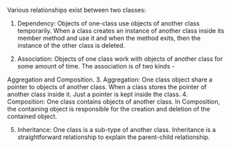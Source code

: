 Various relationships exist between two classes:


1. Dependency: 
Objects of one-class use objects of another class temporarily. When a class creates an instance of another class inside its member method and use it and when the method exits, then the instance of the other class is deleted.

2. Association:
Objects of one class work with objects of another class for some amount of time. The association is of two kinds -

Aggregation and Composition.
	3. Aggregation: One class object share a pointer to objects of another class. When a class stores the pointer of another class inside it. Just a pointer is kept inside the class.
	4. Composition: One class contains objects of another class. In Composition, the containing object is responsible for the creation and deletion of the contained object.

5. Inheritance: One class is a sub-type of another class. Inheritance is a straightforward relationship to explain the parent-child relationship.
